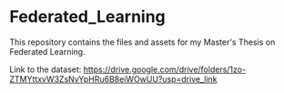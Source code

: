 # Federated_Learning
This repository contains the files and assets for my Master's Thesis on Federated Learning.

Link to the dataset: https://drive.google.com/drive/folders/1zo-ZTMYttxvW3ZsNvYpHRu6B8eiWOwUU?usp=drive_link
